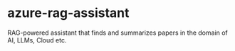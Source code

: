 # azure-rag-assistant
RAG-powered assistant that finds and summarizes papers in the domain of AI, LLMs, Cloud etc.
